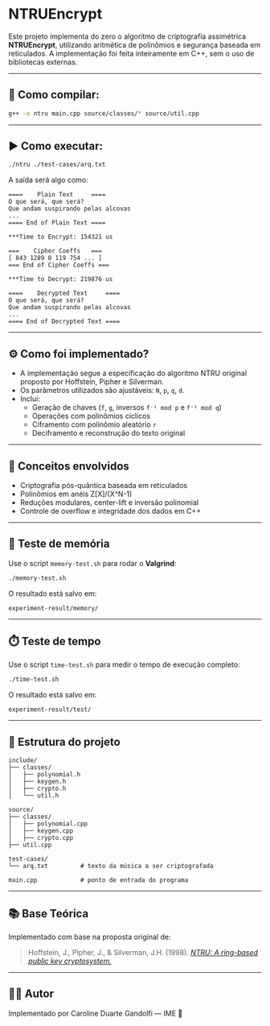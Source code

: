 # NTRUEncrypt

Este projeto implementa do zero o algoritmo de criptografia assimétrica **NTRUEncrypt**, utilizando aritmética de polinômios e segurança baseada em reticulados. A implementação foi feita inteiramente em C++, sem o uso de bibliotecas externas.

---

## 🔧 Como compilar:

```bash
g++ -o ntru main.cpp source/classes/* source/util.cpp
```

---

## ▶️ Como executar:

```bash
./ntru ./test-cases/arq.txt
```

A saída será algo como:

```
====    Plain Text     ====
O que será, que será?
Que andam suspirando pelas alcovas
...
==== End of Plain Text ====

***Time to Encrypt: 154321 us

===    Cipher Coeffs   ===
[ 843 1289 0 119 754 ... ]
=== End of Cipher Coeffs ===

***Time to Decrypt: 219876 us

====    Decrypted Text     ====
O que será, que será?
Que andam suspirando pelas alcovas
...
==== End of Decrypted Text ====
```

---

## ⚙️ Como foi implementado?

- A implementação segue a especificação do algoritmo NTRU original proposto por Hoffstein, Pipher e Silverman.
- Os parâmetros utilizados são ajustáveis: `N`, `p`, `q`, `d`.
- Inclui:
  - Geração de chaves (`f`, `g`, inversos `f⁻¹ mod p` e `f⁻¹ mod q`)
  - Operações com polinômios cíclicos
  - Ciframento com polinômio aleatório `r`
  - Deciframento e reconstrução do texto original

---

## 🧠 Conceitos envolvidos

- Criptografia pós-quântica baseada em reticulados
- Polinômios em anéis Z[X]/(X^N-1)
- Reduções modulares, center-lift e inversão polinomial
- Controle de overflow e integridade dos dados em C++

---

## 💾 Teste de memória

Use o script `memory-test.sh` para rodar o **Valgrind**:

```bash
./memory-test.sh
```

O resultado está salvo em:

```
experiment-result/memory/
```

---

## ⏱️ Teste de tempo

Use o script `time-test.sh` para medir o tempo de execução completo:

```bash
./time-test.sh
```

O resultado está salvo em:

```
experiment-result/test/
```

---

## 📁 Estrutura do projeto

```
include/
├── classes/
│   ├── polynomial.h
│   ├── keygen.h
│   ├── crypto.h
│   └── util.h

source/
├── classes/
│   ├── polynomial.cpp
│   ├── keygen.cpp
│   ├── crypto.cpp
├── util.cpp

test-cases/
└── arq.txt         # texto da música a ser criptografada

main.cpp            # ponto de entrada do programa
```

---

## 📚 Base Teórica

Implementado com base na proposta original de:

> Hoffstein, J., Pipher, J., & Silverman, J.H. (1998). [_NTRU: A ring-based public key cryptosystem._](NTRU.pdf)

---

## 👨‍💻 Autor

Implementado por Caroline Duarte Gandolfi — IME 🚀
